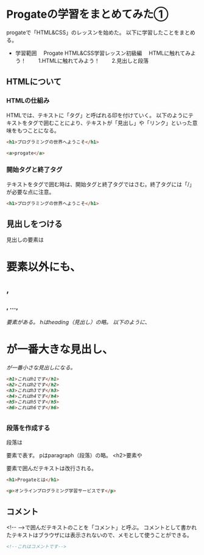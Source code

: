 # Progateの学習をまとめてみた①

progateで「HTML&CSS」のレッスンを始めた。
以下に学習したことをまとめる。

- 学習範囲
　Progate HTML&CSS学習レッスン初級編
　HTMLに触れてみよう！
　　1.HTMLに触れてみよう！
　　2.見出しと段落


## HTMLについて

### HTMLの仕組み
HTMLでは、テキストに「タグ」と呼ばれる印を付けていく。
以下のようにテキストをタグで囲むことにより、テキストが「見出し」や「リンク」といった意味をもつことになる。

```html
<h1>プログラミングの世界へようこそ</h1>
```
```html
<a>progate</a>
```

### 開始タグと終了タグ
テキストをタグで囲む時は、開始タグと終了タグではさむ。終了タグには「/」が必要な点に注意。
```html
<h1>プログラミングの世界へようこそ</h1>
```

## 見出しをつける
見出しの要素は<h1>要素以外にも、<h2>, <h3>, ..., <h6>要素がある。
hはheading（見出し）の略。
以下のように、<h1>が一番大きな見出し、<h6>が一番小さな見出しになる。
```html
<h1>これはh1です</h1>
<h2>これはh2です</h2>
<h3>これはh3です</h3>
<h4>これはh4です</h4>
<h5>これはh5です</h5>
<h6>これはh6です</h6>
```

### 段落を作成する
段落は<p>要素で表す。
pはparagraph（段落）の略。
\<h2>要素や<p>要素で囲んだテキストは改行される。
```html
<h1>Progateとは</h1>
````
```html
<p>オンラインプログラミング学習サービスです</p>
```

## コメント
\<!-- -->で囲んだテキストのことを「コメント」と呼ぶ。
コメントとして書かれたテキストはブラウザには表示されないので、メモとして使うことができる。
```html
<!--これはコメントです-->
```
